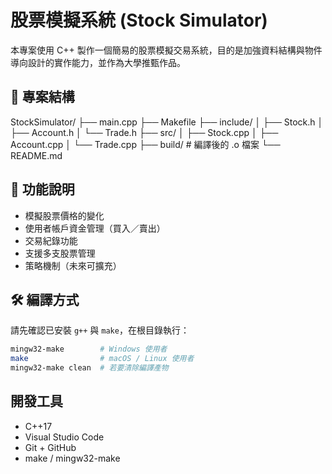 # 股票模擬系統 (Stock Simulator)

本專案使用 C++ 製作一個簡易的股票模擬交易系統，目的是加強資料結構與物件導向設計的實作能力，並作為大學推甄作品。

## 📁 專案結構

StockSimulator/
├── main.cpp
├── Makefile
├── include/
│ ├── Stock.h
│ ├── Account.h
│ └── Trade.h
├── src/
│ ├── Stock.cpp
│ ├── Account.cpp
│ └── Trade.cpp
├── build/ # 編譯後的 .o 檔案
└── README.md


## 🚀 功能說明

- 模擬股票價格的變化
- 使用者帳戶資金管理（買入／賣出）
- 交易紀錄功能
- 支援多支股票管理
- 策略機制（未來可擴充）

## 🛠️ 編譯方式

請先確認已安裝 `g++` 與 `make`，在根目錄執行：

```bash
mingw32-make        # Windows 使用者
make                # macOS / Linux 使用者
mingw32-make clean  # 若要清除編譯產物
```

## 開發工具
* C++17
* Visual Studio Code
* Git + GitHub
* make / mingw32-make